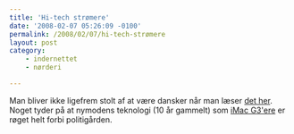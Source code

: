 ```yaml
---
title: 'Hi-tech strømere'
date: '2008-02-07 05:26:09 -0100'
permalink: /2008/02/07/hi-tech-strømere
layout: post
category:
    - indernettet
    - nørderi

---
```

Man bliver ikke ligefrem stolt af at være dansker når man læser [det her](http://rottenindenmark.vox.com/library/post/somethine-about-cops.html). Noget tyder på at nymodens teknologi (10 år gammelt) som [iMac G3'ere](http://en.wikipedia.org/wiki/IMac_G3) er røget helt forbi politigården.
